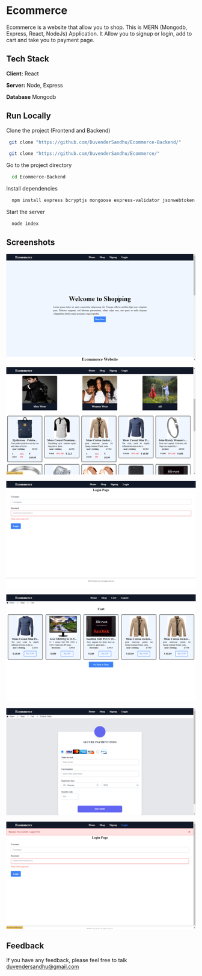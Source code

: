 # Ecommerce 
 
Ecommerce is a website that allow you to shop. This is MERN (Mongodb, Express, React, NodeJs) Application. It Allow you to signup or login, add to cart and take you to payment page. 
## Tech Stack

**Client:** React

**Server:** Node, Express

**Database** Mongodb

## Run Locally

Clone the project (Frontend and Backend)

```bash
 git clone "https://github.com/DuvenderSandhu/Ecommerce-Backend/"
```
```bash
 git clone "https://github.com/DuvenderSandhu/Ecommerce/"
```
Go to the project directory

```bash
  cd Ecommerce-Backend
```

Install dependencies

```bash
  npm install express bcryptjs mongoose express-validator jsonwebtoken cors
```

Start the server

```bash
  node index
```

## Screenshots
![First Page](Screenshot%20(10).png)

![Second Page](Screenshot%20(13).png)

![Third Page](Screenshot%20(15).png)

![Fourth Page](Screenshot%20(16).png)

![Fifth Page](Screenshot%20(18).png)

![Sixth Page](Screenshot%20(17).png)


## Feedback

If you have any feedback, please feel free to talk duvendersandhu@gmail.com

